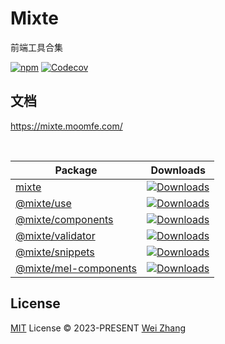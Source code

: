 # Mixte
前端工具合集

[![npm][npm-badges-src]][npm-href]
[![Codecov][codecov-badges-src]][codecov-href]

## 文档

https://mixte.moomfe.com/

<br>

| Package | Downloads |
| ------- | --------- |
| [mixte](./packages/mixte) | [![Downloads][mixte-downloads-badges-src]][npm-href] |
| [@mixte/use](./packages/use) | [![Downloads][mixte-use-downloads-badges-src]][mixte-use-downloads-href] |
| [@mixte/components](./packages/components) | [![Downloads][mixte-components-downloads-badges-src]][mixte-components-downloads-href] |
| [@mixte/validator](./packages/validator) | [![Downloads][mixte-components-validator-badges-src]][mixte-components-validator-href] |
| [@mixte/snippets](./packages/snippets) | [![Downloads][mixte-snippets-downloads-badges-src]][mixte-snippets-downloads-href] |
| [@mixte/mel-components](./packages/mel-components) | [![Downloads][mixte-mel-components-downloads-badges-src]][mixte-mel-components-downloads-href] |

## License

[MIT](./LICENSE) License © 2023-PRESENT [Wei Zhang](https://github.com/Zhang-Wei-666)

<!-- Badges -->

[npm-badges-src]: https://img.shields.io/npm/v/mixte.svg
[npm-href]: https://www.npmjs.com/package/mixte
[codecov-badges-src]: https://img.shields.io/codecov/c/gh/MoomFE/mixte
[codecov-href]: https://codecov.io/gh/MoomFE/mixte

[mixte-downloads-badges-src]: https://img.shields.io/npm/dm/mixte.svg
[mixte-use-downloads-badges-src]: https://img.shields.io/npm/dm/@mixte/use.svg
[mixte-use-downloads-href]: https://www.npmjs.com/package/@mixte/use
[mixte-components-downloads-badges-src]: https://img.shields.io/npm/dm/@mixte/components.svg
[mixte-components-downloads-href]: https://www.npmjs.com/package/@mixte/components
[mixte-components-validator-badges-src]: https://img.shields.io/npm/dm/@mixte/validator.svg
[mixte-components-validator-href]: https://www.npmjs.com/package/@mixte/validator
[mixte-snippets-downloads-badges-src]: https://img.shields.io/npm/dm/@mixte/snippets.svg
[mixte-snippets-downloads-href]: https://www.npmjs.com/package/@mixte/snippets
[mixte-mel-components-downloads-badges-src]: https://img.shields.io/npm/dm/@mixte/mel-components.svg
[mixte-mel-components-downloads-href]: https://www.npmjs.com/package/@mixte/mel-components

